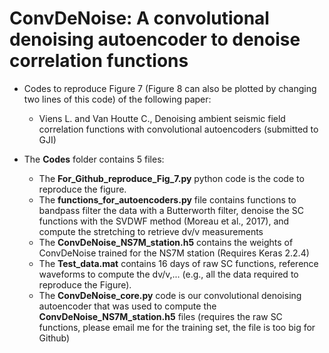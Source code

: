 # ConvDeNoise: A convolutional denoising autoencoder to denoise correlation functions

* Codes to reproduce Figure 7 (Figure 8 can also be plotted by changing two lines of this code) of the following paper:
  - Viens L. and Van Houtte C., Denoising ambient seismic field correlation functions with convolutional autoencoders (submitted to GJI) 

* The **Codes** folder contains 5 files: 
  - The **For_Github_reproduce_Fig_7.py** python code is the code to reproduce the figure.
  - The **functions_for_autoencoders.py** file contains functions to bandpass filter the data with a Butterworth filter, denoise the SC functions with the SVDWF method (Moreau et al., 2017), and compute the stretching to retrieve dv/v measurements
  - The **ConvDeNoise_NS7M_station.h5** contains the weights of ConvDeNoise trained for the NS7M station (Requires Keras 2.2.4)
  - The **Test_data.mat** contains 16 days of raw SC functions, reference waveforms to compute the dv/v,... (e.g., all the data required to reproduce the Figure).
  - The **ConvDeNoise_core.py** code is our convolutional denoising autoencoder that was used to compute the **ConvDeNoise_NS7M_station.h5** files (requires the raw SC functions, please email me for the training set, the file is too big for Github)
